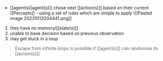 - [[agent(s)|agent(s)]] chose next [[action(s)]] based on their current [[Percepts]] - using a set of rules which are simple to apply
![[Pasted image 20231012004441.png]]

1. they have no memory/[[state(s)]]
2. unable to base decision based on previous observation
3. may get stuck in a loop

>Escape from infinite loops is possible if [[agent(s)]] can randomise its [[action(s)]]